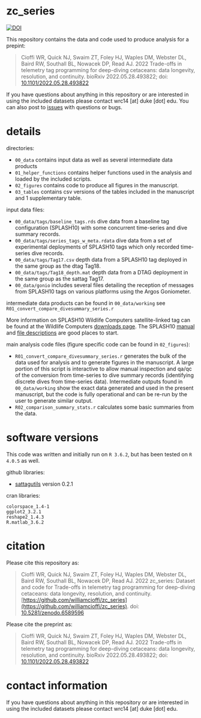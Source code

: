 # zc_series
[![DOI](https://zenodo.org/badge/497279093.svg)](https://zenodo.org/badge/latestdoi/497279093)

This repository contains the data and code used to produce analysis for a prepint:

> Cioffi WR, Quick NJ, Swaim ZT, Foley HJ, Waples DM, Webster DL, Baird RW, Southall BL, Nowacek DP, Read AJ. 2022 Trade-offs in telemetry tag programming for deep-diving cetaceans: data longevity, resolution, and continuity. bioRxiv 2022.05.28.493822; doi: [10.1101/2022.05.28.493822](https://doi.org/10.1101/2022.05.28.493822)

If you have questions about anything in this repository or are interested in using the included datasets please contact wrc14 [at] duke [dot] edu. You can also post to [issues](https://github.com/williamcioffi/zc_series/issues) with questions or bugs.

# details

directories:
- `00_data` contains input data as well as several intermediate data products
- `01_helper_functions` contains helper functions used in the analysis and loaded by the included scripts.
- `02_figures` contains code to produce all figures in the manuscript.
- `03_tables` contains csv versions of the tables included in the manuscript and 1 supplementary table.

input data files:
- `00_data/tags/baseline_tags.rds` dive data from a baseline tag configuration (SPLASH10) with some concurrent time-series and dive summary records.
- `00_data/tags/series_tags_w_meta.rdata` dive data from a set of experimental deployments of SPLASH10 tags which only recorded time-series dive records.
- `00_data/tags/Tag17.csv` depth data from a SPLASH10 tag deployed in the same group as the dtag Tag18.
- `00_data/tags/Tag18_depth.mat` depth data from a DTAG deployment in the same group as the sattag Tag17.
- `00_data/gonio` includes several files detailing the reception of messages from SPLASH10 tags on various platforms using the Argos Goniometer.

intermediate data products can be found in `00_data/working` see `R01_convert_compare_divesummary_series.r`

More information on SPLASH10 Wildlife Computers satellite-linked tag can be found at the Wildlife Computers [downloads page](https://wildlifecomputers.com/support/downloads/). The SPLASH10 [manual](https://static.wildlifecomputers.com/SPLASH10-TDR10-User-Guide-3.pdf) and [file descriptions](https://static.wildlifecomputers.com/Spreadsheet-File-Descriptions-3.pdf) are good places to start.

main analysis code files (figure specific code can be found in `02_figures`):
- `R01_convert_compare_divesummary_series.r` generates the bulk of the data used for analysis and to generate figures in the manuscript. A large portion of this script is interactive to allow manual inspection and qa/qc of the conversion from time-series to dive summary records (identifying discrete dives from time-series data). Intermediate outputs found in `00_data/working` show the exact data generated and used in the present manuscript, but the code is fully operational and can be re-run by the user to generate similar output.
- `R02_comparison_summary_stats.r` calculates some basic summaries from the data.

# software versions
This code was written and initially run on `R 3.6.2`, but has been tested on `R 4.0.5` as well.

github libraries:
- [sattagutils](https://github.com/williamcioffi/sattagutils) version 0.2.1

cran libraries:
```
colorspace_1.4-1
ggplot2_3.2.1
reshape2_1.4.3
R.matlab_3.6.2
```

# citation
Please cite this repository as:

> Cioffi WR, Quick NJ, Swaim ZT, Foley HJ, Waples DM, Webster DL, Baird RW, Southall BL, Nowacek DP, Read AJ. 2022 zc_series: Dataset and code for Trade-offs in telemetry tag programming for deep-diving cetaceans: data longevity, resolution, and continuity. [https://github.com/williamcioffi/zc_series](https://github.com/williamcioffi/zc_series). doi: [10.5281/zenodo.6589596](https://doi.org/10.5281/zenodo.6589596)

Please cite the preprint as:

> Cioffi WR, Quick NJ, Swaim ZT, Foley HJ, Waples DM, Webster DL, Baird RW, Southall BL, Nowacek DP, Read AJ. 2022 Trade-offs in telemetry tag programming for deep-diving cetaceans: data longevity, resolution, and continuity. bioRxiv 2022.05.28.493822; doi: [10.1101/2022.05.28.493822](https://doi.org/10.1101/2022.05.28.493822)

# contact information

If you have questions about anything in this repository or are interested in using the included datasets please contact wrc14 [at] duke [dot] edu.

